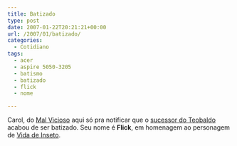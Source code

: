 ```yaml
---
title: Batizado
type: post
date: 2007-01-22T20:21:21+00:00
url: /2007/01/batizado/
categories:
  - Cotidiano
tags:
  - acer
  - aspire 5050-3205
  - batismo
  - batizado
  - flick
  - nome

---
```

Carol, do [Mal Vicioso][1] aqui só pra notificar que o [sucessor do Teobaldo][2] acabou de ser batizado. Seu nome é **Flick**, em homenagem ao personagem de [Vida de Inseto][3].

 [1]: http://malvicioso.com
 [2]: /2007/01/acer-aspire-5050-3205/
 [3]: http://adorocinema.cidadeinternet.com.br/filmes/vida-de-inseto/vida-de-inseto.asp

